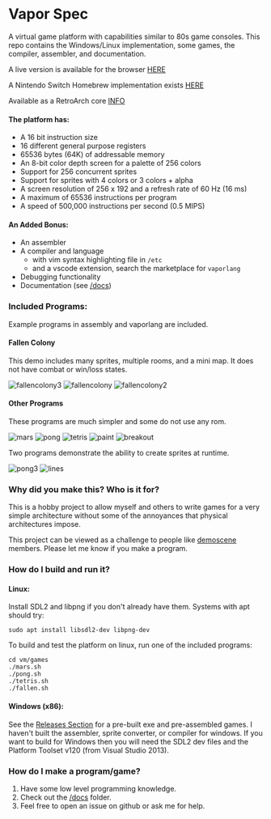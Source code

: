 # Vapor Spec
A virtual game platform with capabilities similar to 80s game consoles. 
This repo contains the Windows/Linux implementation, some games, the compiler, assembler, and documentation.

A live version is available for the browser [HERE](https://minkcv.github.io/vm-js/studio/)

A Nintendo Switch Homebrew implementation exists [HERE](https://github.com/minkcv/vm-switch)

Available as a RetroArch core [INFO](https://docs.libretro.com/library/vaporspec/)

#### The platform has:
- A 16 bit instruction size
- 16 different general purpose registers
- 65536 bytes (64K) of addressable memory
- An 8-bit color depth screen for a palette of 256 colors
- Support for 256 concurrent sprites
- Support for sprites with 4 colors or 3 colors + alpha
- A screen resolution of 256 x 192 and a refresh rate of 60 Hz (16 ms)
- A maximum of 65536 instructions per program
- A speed of 500,000 instructions per second (0.5 MIPS)

#### An Added Bonus:
- An assembler
- A compiler and language
    - with vim syntax highlighting file in `/etc`
    - and a vscode extension, search the marketplace for `vaporlang`
- Debugging functionality
- Documentation (see [/docs](https://github.com/minkcv/vm/tree/master/docs))

### Included Programs:
Example programs in assembly and vaporlang are included. 

#### Fallen Colony 
This demo includes many sprites, multiple rooms, and a mini map. It does not have combat or win/loss states.

![fallencolony3](./etc/fallen3.png)
![fallencolony](./etc/fallen.png)
![fallencolony2](./etc/fallen2.png)

#### Other Programs
These programs are much simpler and some do not use any rom.

![mars](./etc/mars.png)
![pong](./etc/pong.png)
![tetris](./etc/tetris.png)
![paint](./etc/paint.png)
![breakout](./etc/breakout.png)

Two programs demonstrate the ability to create sprites at runtime.

![pong3](./etc/pong3.png) ![lines](./etc/lines.png)

### Why did you make this? Who is it for?
This is a hobby project to allow myself and others to write games for a very simple architecture without some of the annoyances that physical architectures impose.

This project can be viewed as a challenge to people like  [demoscene](https://en.wikipedia.org/wiki/Demoscene) members. Please let me know if you make a program.

### How do I build and run it?
#### Linux:
Install SDL2 and libpng if you don't already have them. Systems with apt should try:

    sudo apt install libsdl2-dev libpng-dev

To build and test the platform on linux, run one of the included programs:

    cd vm/games
    ./mars.sh
    ./pong.sh
    ./tetris.sh
    ./fallen.sh

#### Windows (x86):
See the [Releases Section](https://github.com/minkcv/vm/releases) for a pre-built exe and pre-assembled games.
I haven't built the assembler, sprite converter, or compiler for windows.
If you want to build for Windows then you will need the SDL2 dev files and the Platform Toolset v120 (from Visual Studio 2013).

### How do I make a program/game?
1. Have some low level programming knowledge.
2. Check out the [/docs](https://github.com/minkcv/vm/tree/master/docs) folder.
3. Feel free to open an issue on github or ask me for help.
